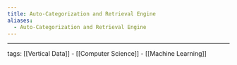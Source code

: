 ```yaml
---
title: Auto-Categorization and Retrieval Engine
aliases:
  - Auto-Categorization and Retrieval Engine
---
```



---

tags: [[Vertical Data]] - [[Computer Science]] - [[Machine Learning]]
